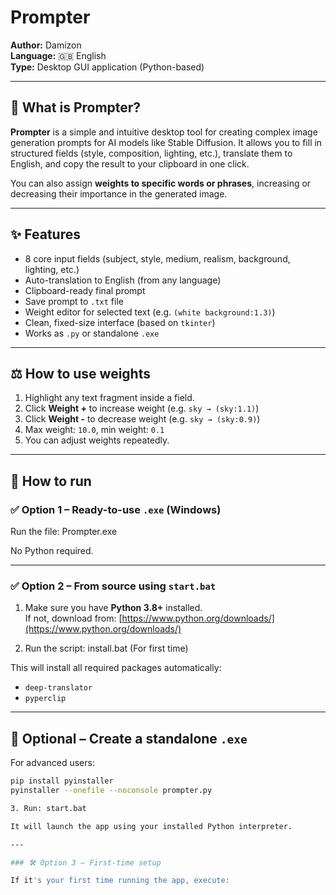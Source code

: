 # Prompter

**Author:** Damizon  
**Language:** 🇬🇧 English  
**Type:** Desktop GUI application (Python-based)

---

## 🧠 What is Prompter?

**Prompter** is a simple and intuitive desktop tool for creating complex image generation prompts for AI models like Stable Diffusion. It allows you to fill in structured fields (style, composition, lighting, etc.), translate them to English, and copy the result to your clipboard in one click.

You can also assign **weights to specific words or phrases**, increasing or decreasing their importance in the generated image.

---

## ✨ Features

- 8 core input fields (subject, style, medium, realism, background, lighting, etc.)
- Auto-translation to English (from any language)
- Clipboard-ready final prompt
- Save prompt to `.txt` file
- Weight editor for selected text (e.g. `(white background:1.3)`)
- Clean, fixed-size interface (based on `tkinter`)
- Works as `.py` or standalone `.exe`

---

## ⚖️ How to use weights

1. Highlight any text fragment inside a field.
2. Click **Weight +** to increase weight (e.g. `sky → (sky:1.1)`)
3. Click **Weight -** to decrease weight (e.g. `sky → (sky:0.9)`)
4. Max weight: `10.0`, min weight: `0.1`
5. You can adjust weights repeatedly.

---

## 🚀 How to run

### ✅ Option 1 – Ready-to-use `.exe` (Windows)


Run the file:  Prompter.exe


No Python required.

---

### ✅ Option 2 – From source using `start.bat`

1. Make sure you have **Python 3.8+** installed.  
If not, download from: [https://www.python.org/downloads/](https://www.python.org/downloads/)

2. Run the script:	install.bat (For first time)
									
					
This will install all required packages automatically:
- `deep-translator`
- `pyperclip`

---

## 🧾 Optional – Create a standalone `.exe`

For advanced users:

```bash
pip install pyinstaller
pyinstaller --onefile --noconsole prompter.py

3. Run: start.bat

It will launch the app using your installed Python interpreter.

---

### 🛠 Option 3 – First-time setup

If it's your first time running the app, execute:

